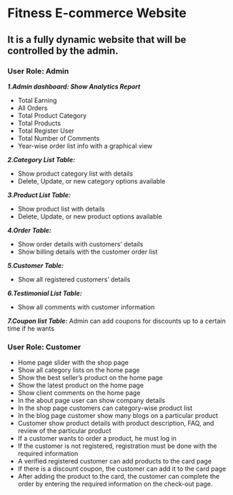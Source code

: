 # Fitness E-commerce Website
## It is a fully dynamic website that will be controlled by the admin.

### User Role: Admin
<!-- ## Features:  -->
***1.Admin dashboard: Show Analytics Report***
* Total Earning
* All Orders
* Total Product Category
* Total Products
* Total Register User
* Total Number of Comments
* Year-wise order list info with a graphical view

***2.Category List Table:***
* Show product category list with details     
* Delete, Update, or new category options available

***3.Product List Table:***
* Show product list with details     
* Delete, Update, or new product options available

***4.Order Table:***  
* Show order details with customers’ details
* Show billing details with the customer order list

***5.Customer Table:***                        
* Show all registered customers’ details

***6.Testimonial List Table:***             
* Show all comments with customer information

***7.Coupon list Table:***
Admin can add coupons for discounts up to a certain time if he wants

### User Role: Customer 
<!-- Features: -->
* Home page slider with the shop page
* Show all category lists on the home page
* Show the best seller’s product on the home page
* Show the latest product on the home page
* Show client comments on the home page
* In the about page user can show company details
* In the shop page customers can category-wise product list
* In the blog page customer show many blogs on a particular product 
* Customer show product details with product description, FAQ, and review of the particular product
* If a customer wants to order a product, he must log in
* If the customer is not registered, registration must be done with the required information
* A verified registered customer can add products to the card page
* If there is a discount coupon, the customer can add it to the card page
* After adding the product to the card, the customer can complete the order by entering the required information on the check-out page.

